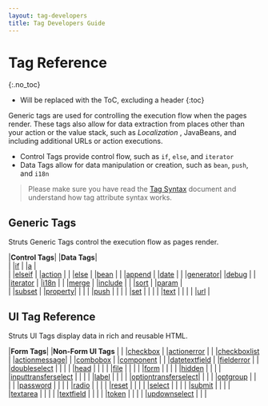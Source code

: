 ```yaml
---
layout: tag-developers
title: Tag Developers Guide
---
```


# Tag Reference 
{:.no_toc}

* Will be replaced with the ToC, excluding a header
{:toc}

Generic tags are used for controlling the execution flow when the pages render. These tags also allow for data extraction 
from places other than your action or the value stack, such as _Localization_ , JavaBeans, and including additional URLs 
or action executions.

- Control Tags provide control flow, such as `if`, `else`, and `iterator`
- Data Tags allow for data manipulation or creation, such as `bean`, `push`, and `i18n`

> Please make sure you have read the [Tag Syntax](tag-syntax.html) document and understand how tag attribute syntax works.

## Generic Tags

Struts Generic Tags control the execution flow as pages render.

|**Control Tags**|                               |**Data Tags**|                 
|                |[if](if-tag.html)              |             |[a](a-tag.html)              |   
|                |[elseif](elseif-tag.html)      |             |[action](action-tag.html)    |
|                |[else](else-tag.html)          |             |[bean](bean-tag.html)        |
|                |[append](append-tag.html)      |             |[date](date-tag.html)        |
|                |[generator](generator-tag.html)|             |[debug](debug-tag.html)      |
|                |[iterator](iterator-tag.html)  |             |[i18n](i18n-tag.html)        |
|                |[merge](merge-tag.html)        |             |[include](include-tag.html)  |
|                |[sort](sort-tag.html)          |             |[param](param-tag.html)      |   
|                |[subset](subset-tag.html)      |             |[property](property-tag.html)|
|                |                               |             |[push](push-tag.html)        |
|                |                               |             |[set](set-tag.html)          |
|                |                               |             |[text](text-tag.html)        |
|                |                               |             |[url](url-tag.html)          |


## UI Tag Reference

Struts UI Tags display data in rich and reusable HTML.

|**Form Tags**|                                                     |**Non-Form UI Tags**    |
|             |[checkbox](checkbox-tag.html)                        |                        |[actionerror](actionerror-tag.html)    |
|             |[checkboxlist](checkboxlist-tag.html)                |                        |[actionmessage](actionmessage-tag.html)|
|             |[combobox](combobox-tag.html)                        |                        |[component](component-tag.html)        |
|             |[datetextfield](datetextfield-tag.html)              |                        |[fielderror](fielderror-tag.html)      |
|             |[doubleselect](doubleselect-tag.html)                |                        |                                       |
|             |[head](head-tag.html)                                |                        |                                       |
|             |[file](file-tag.html)                                |                        |                                       |
|             |[form](form-tag.html)                                |                        |                                       |
|             |[hidden](hidden-tag.html)                            |                        |                                       |
|             |[inputtransferselect](inputtransferselect-tag.html)  |                        |                                       |
|             |[label](label-tag.html)                              |                        |                                       |
|             |[optiontransferselect](optiontransferselect-tag.html)|                        |                                       |
|             |[optgroup](optgroup-tag.html)                        |                        |                                       |
|             |[password](password-tag.html)                        |                        |                                       |
|             |[radio](radio-tag.html)                              |                        |                                       |
|             |[reset](reset-tag.html)                              |                        |                                       |
|             |[select](select-tag.html)                            |                        |                                       |
|             |[submit](submit-tag.html)                            |                        |                                       |
|             |[textarea](textarea-tag.html)                        |                        |                                       |
|             |[textfield](textfield-tag.html)                      |                        |                                       |
|             |[token](token-tag.html)                              |                        |                                       |
|             |[updownselect](updownselect-tag.html)                |                        |                                       |
